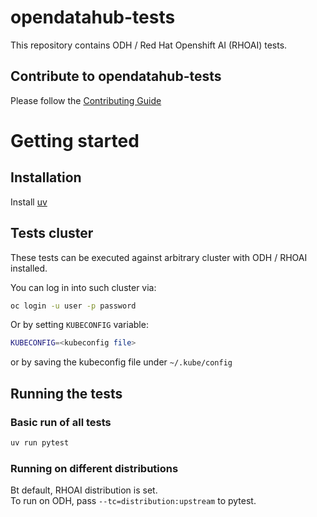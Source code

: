 # opendatahub-tests

This repository contains ODH / Red Hat Openshift AI (RHOAI) tests.

## Contribute to opendatahub-tests
Please follow the [Contributing Guide](CONTRIBUTING.md)

# Getting started
## Installation

Install [uv](https://github.com/astral-sh/uv)

## Tests cluster

These tests can be executed against arbitrary cluster with ODH / RHOAI installed.

You can log in into such cluster via:

```bash
oc login -u user -p password
```

Or by setting `KUBECONFIG` variable:

```bash
KUBECONFIG=<kubeconfig file>
```

or by saving the kubeconfig file under `~/.kube/config`

## Running the tests
### Basic run of all tests

```bash
uv run pytest
```

### Running on different distributions
Bt default, RHOAI distribution is set.  
To run on ODH, pass `--tc=distribution:upstream` to pytest.
